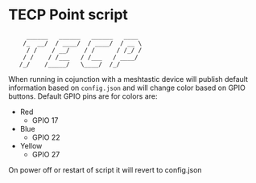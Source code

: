 # TECP Point script
```
     ______   ______   ______   ____ 
    /_  __/  / ____/  / ____/  / __ \
     / /    / __/    / /      / /_/ /
    / /    / /___   / /___   / ____/ 
   /_/    /_____/   \____/  /_/      
```         
When running in cojunction with a meshtastic device will publish default information based on `config.json` and will change color based on GPIO buttons. 
Default GPIO pins are for colors are:

* Red
  * GPIO 17
* Blue
  * GPIO 22
* Yellow
  * GPIO 27

On power off or restart of script it will revert to config.json 
